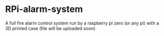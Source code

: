# RPi-alarm-system

A full fire alarm control system run by a raspberry pi zero (or any pi) with a 3D printed case (file will be uploaded soon)
